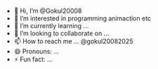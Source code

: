 - 👋 Hi, I’m @Gokul20008
- 👀 I’m interested in programming animaction etc
- 🌱 I’m currently learning ...
- 💞️ I’m looking to collaborate on ...
- 📫 How to reach me ... @gokul20082025
- 😄 Pronouns: ...
- ⚡ Fun fact: ...

<!---
Gokul20008/Gokul20008 is a ✨ special ✨ repository because its `README.md` (this file) appears on your GitHub profile.
You can click the Preview link to take a look at your changes.
--->
